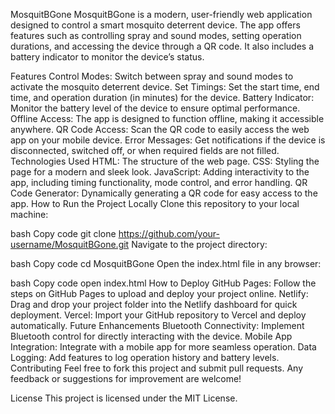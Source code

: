 MosquitBGone
MosquitBGone is a modern, user-friendly web application designed to control a smart mosquito deterrent device. The app offers features such as controlling spray and sound modes, setting operation durations, and accessing the device through a QR code. It also includes a battery indicator to monitor the device’s status.

Features
Control Modes: Switch between spray and sound modes to activate the mosquito deterrent device.
Set Timings: Set the start time, end time, and operation duration (in minutes) for the device.
Battery Indicator: Monitor the battery level of the device to ensure optimal performance.
Offline Access: The app is designed to function offline, making it accessible anywhere.
QR Code Access: Scan the QR code to easily access the web app on your mobile device.
Error Messages: Get notifications if the device is disconnected, switched off, or when required fields are not filled.
Technologies Used
HTML: The structure of the web page.
CSS: Styling the page for a modern and sleek look.
JavaScript: Adding interactivity to the app, including timing functionality, mode control, and error handling.
QR Code Generator: Dynamically generating a QR code for easy access to the app.
How to Run the Project Locally
Clone this repository to your local machine:

bash
Copy code
git clone https://github.com/your-username/MosquitBGone.git
Navigate to the project directory:

bash
Copy code
cd MosquitBGone
Open the index.html file in any browser:

bash
Copy code
open index.html
How to Deploy
GitHub Pages: Follow the steps on GitHub Pages to upload and deploy your project online.
Netlify: Drag and drop your project folder into the Netlify dashboard for quick deployment.
Vercel: Import your GitHub repository to Vercel and deploy automatically.
Future Enhancements
Bluetooth Connectivity: Implement Bluetooth control for directly interacting with the device.
Mobile App Integration: Integrate with a mobile app for more seamless operation.
Data Logging: Add features to log operation history and battery levels.
Contributing
Feel free to fork this project and submit pull requests. Any feedback or suggestions for improvement are welcome!

License
This project is licensed under the MIT License.

